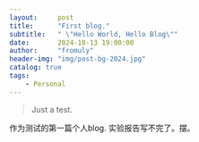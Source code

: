 ```yaml
---
layout:     post
title:      "First blog."
subtitle:   " \"Hello World, Hello Blog\""
date:       2024-10-13 19:00:00
author:     "fromuly"
header-img: "img/post-bg-2024.jpg"
catalog: true
tags:
    - Personal
---
```


> Just a test.

作为测试的第一篇个人blog. 实验报告写不完了。摆。